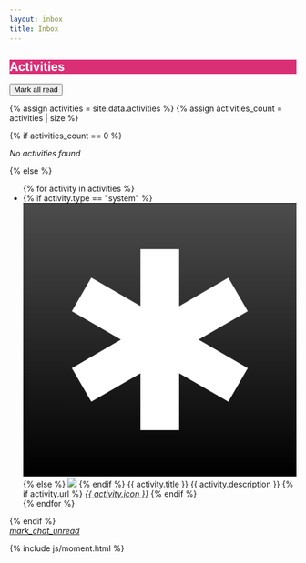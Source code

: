 ```yaml
---
layout: inbox
title: Inbox
---
```


<style>
.mdl-card__title {
  color: #fff;
  background:
    url('/assets/third-party/getmdl.io/dog.png') bottom right 15% no-repeat #DA2E75;
}
</style>

<div class="mdl-card__title">
    <h2 class="mdl-card__title-text">Activities</h2>
</div>

<div class="mdl-card__actions">
    <!-- <a class="mdl-button mdl-button--icon mdl-button--colored mdl-js-button mdl-js-ripple-effect" href="/apps">
        <i class="material-icons">arrow_back</i>
    </a> -->
    <!-- <label class="mdl-switch mdl-js-switch mdl-js-ripple-effect" for="switch-2">
    <input type="checkbox" id="switch-2" class="mdl-switch__input">
    <span class="mdl-switch__label"></span>
    </label> -->
    <button class="mdl-button mdl-js-button mdl-js-ripple-effect mdl-button--accent" href="#">
        Mark all read
    </button>
</div>


{% assign activities = site.data.activities %}
{% assign activities_count = activities | size %}

{% if activities_count == 0 %}
<div class="mdl-card__supporting-text">
    <p><em>No activities found</em></p>
</div>
{% else %}
<ul class="demo-list-two mdl-list">
    {% for activity in activities %}
    <li class="mdl-list__item mdl-list__item--two-line {% if activity.unread %} mdl-color--grey-100 {% endif %}">
        <span class="mdl-list__item-primary-content">
            <!-- <i class="material-icons mdl-list__item-avatar" style="font-size: 22px; background-color: transparent; color: #757575;">{{ activity.icon }}</i> -->
            {% if activity.type == "system" %}
            <img class="mdl-list__item-avatar" src="/assets/images/logo-share-black.png">
            {% else %}
            <img class="mdl-list__item-avatar" src="{{ site.data.session.avatar }}">
            {% endif %}
            <span>{{ activity.title }}</span>
            <span class="mdl-list__item-sub-title">{{ activity.description }}</span>
        </span>
        <span class="mdl-list__item-secondary-content">
        <time class="mdl-list__item-secondary-info dateDisplay" datetime="{{ activity.date | date: "%Y%m%d" }}"></time>
        {% if activity.url %}
        <a class="mdl-list__item-secondary-action" href="{{ activity.url }}"><i class="material-icons">{{ activity.icon }}</i></a>
        {% endif %}
        </span>
    </li>
    {% endfor %}
</ul>
{% endif %}

<div class="mdl-card__menu">
    <a id="mark_chat_unread" class="mdl-button mdl- mdl-button--icon mdl-js-button mdl-js-ripple-effect mdl-color-text--white" href="/inbox/unread">
        <i class="material-icons">mark_chat_unread</i>
    </a>
</div>

{% include js/moment.html %}